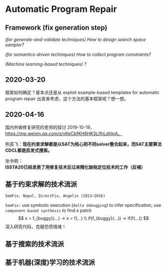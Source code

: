 # Automatic Program Repair

## Framework (fix generation step)

*(for generate-and-validate techniques) How to design search space sampler?*

*(for semantics-driven techniques) How to collect program constraints?*

*(Machine learning-based techniques) ?*

## 2020-03-20

框架如何确定？基本点还是从 exploit example-based templates for automatic program repair 出发来考虑，这个方法的基本框架呢？想一想。

## 2020-04-16

国内外做修复研究的老师的探讨 2019-10-19，https://mp.weixin.qq.com/s/vKeCbfKH6HK3LifhLdhlnA。

熊英飞：**现在约束求解都是以SAT为核心把不同solver整合起来，而SAT主要算法CDCL都是启发式搜索。**

张令明：**ISSTA20已经发表了用修复技术反过来精化缺陷定位技术的工作（反哺）**

## 基于约束求解的技术流派

`SemFix, Nopol, DirectFix, Angelix (2013~2016)`

`SemFix:` use symbolic execution (`delta debugging`) to infer specification,  use `component-based synthesis` to find a patch
$$
x = f_{buggy}(...) → x = f(...) \\
if(f_{buggy}(...)) → if(f(...))
$$
深入研究代码，克服恐慌情绪！



## 基于搜索的技术流派

## 基于机器(深度)学习的技术流派